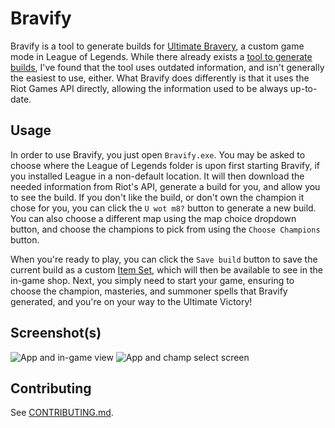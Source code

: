 # Bravify

Bravify is a tool to generate builds for [Ultimate Bravery](http://customlol.wikia.com/wiki/Ultimate_Bravery), a custom game mode in League of Legends. While there already exists a [tool to generate builds](http://ultimate-bravery.com), I've found that the tool uses outdated information, and isn't generally the easiest to use, either. What Bravify does differently is that it uses the Riot Games API directly, allowing the information used to be always up-to-date.

## Usage

In order to use Bravify, you just open `Bravify.exe`. You may be asked to choose where the League of Legends folder is upon first starting Bravify, if you installed League in a non-default location. It will then download the needed information from Riot's API, generate a build for you, and allow you to see the build. If you don't like the build, or don't own the champion it chose for you, you can click the `U wot m8?` button to generate a new build. You can also choose a different map using the map choice dropdown button, and choose the champions to pick from using the `Choose Champions` button.  

When you're ready to play, you can click the `Save build` button to save the current build as a custom [Item Set](https://support.riotgames.com/hc/en-us/articles/201752904-Item-Sets-), which will then be available to see in the in-game shop. Next, you simply need to start your game, ensuring to choose the champion, masteries, and summoner spells that Bravify generated, and you're on your way to the Ultimate Victory!

## Screenshot(s)

![App and in-game view](https://i.imgur.com/bNgPCcS.jpg)
![App and champ select screen](https://i.imgur.com/SvO1KJV.png)

## Contributing

See [CONTRIBUTING.md](https://github.com/AKPWebDesign/Bravify/blob/master/CONTRIBUTING.md).
